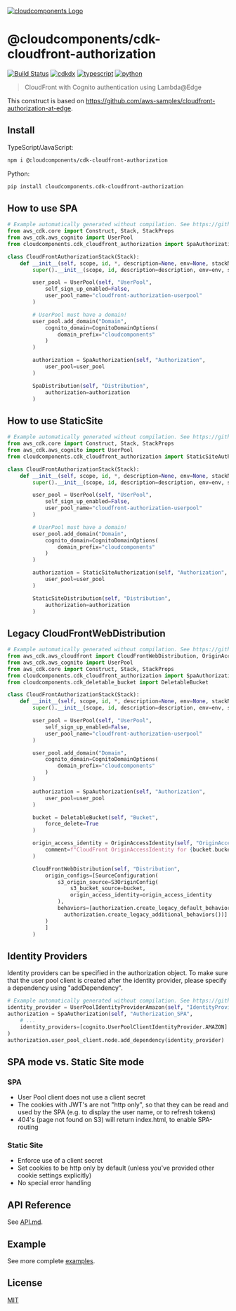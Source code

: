 [![cloudcomponents Logo](https://raw.githubusercontent.com/cloudcomponents/cdk-constructs/master/logo.png)](https://github.com/cloudcomponents/cdk-constructs)

# @cloudcomponents/cdk-cloudfront-authorization

[![Build Status](https://travis-ci.org/cloudcomponents/cdk-constructs.svg?branch=master)](https://travis-ci.org/cloudcomponents/cdk-constructs)
[![cdkdx](https://img.shields.io/badge/buildtool-cdkdx-blue.svg)](https://github.com/hupe1980/cdkdx)
[![typescript](https://img.shields.io/badge/jsii-typescript-blueviolet.svg)](https://www.npmjs.com/package/@cloudcomponents/cdk-cloudfront-authorization)
[![python](https://img.shields.io/badge/jsii-python-blueviolet.svg)](https://pypi.org/project/cloudcomponents.cdk-cloudfront-authorization/)

> CloudFront with Cognito authentication using Lambda@Edge

This construct is based on https://github.com/aws-samples/cloudfront-authorization-at-edge.

## Install

TypeScript/JavaScript:

```bash
npm i @cloudcomponents/cdk-cloudfront-authorization
```

Python:

```bash
pip install cloudcomponents.cdk-cloudfront-authorization
```

## How to use SPA

```python
# Example automatically generated without compilation. See https://github.com/aws/jsii/issues/826
from aws_cdk.core import Construct, Stack, StackProps
from aws_cdk.aws_cognito import UserPool
from cloudcomponents.cdk_cloudfront_authorization import SpaAuthorization, SpaDistribution

class CloudFrontAuthorizationStack(Stack):
    def __init__(self, scope, id, *, description=None, env=None, stackName=None, tags=None, synthesizer=None, terminationProtection=None, analyticsReporting=None):
        super().__init__(scope, id, description=description, env=env, stackName=stackName, tags=tags, synthesizer=synthesizer, terminationProtection=terminationProtection, analyticsReporting=analyticsReporting)

        user_pool = UserPool(self, "UserPool",
            self_sign_up_enabled=False,
            user_pool_name="cloudfront-authorization-userpool"
        )

        # UserPool must have a domain!
        user_pool.add_domain("Domain",
            cognito_domain=CognitoDomainOptions(
                domain_prefix="cloudcomponents"
            )
        )

        authorization = SpaAuthorization(self, "Authorization",
            user_pool=user_pool
        )

        SpaDistribution(self, "Distribution",
            authorization=authorization
        )
```

## How to use StaticSite

```python
# Example automatically generated without compilation. See https://github.com/aws/jsii/issues/826
from aws_cdk.core import Construct, Stack, StackProps
from aws_cdk.aws_cognito import UserPool
from cloudcomponents.cdk_cloudfront_authorization import StaticSiteAuthorization, StaticSiteDistribution

class CloudFrontAuthorizationStack(Stack):
    def __init__(self, scope, id, *, description=None, env=None, stackName=None, tags=None, synthesizer=None, terminationProtection=None, analyticsReporting=None):
        super().__init__(scope, id, description=description, env=env, stackName=stackName, tags=tags, synthesizer=synthesizer, terminationProtection=terminationProtection, analyticsReporting=analyticsReporting)

        user_pool = UserPool(self, "UserPool",
            self_sign_up_enabled=False,
            user_pool_name="cloudfront-authorization-userpool"
        )

        # UserPool must have a domain!
        user_pool.add_domain("Domain",
            cognito_domain=CognitoDomainOptions(
                domain_prefix="cloudcomponents"
            )
        )

        authorization = StaticSiteAuthorization(self, "Authorization",
            user_pool=user_pool
        )

        StaticSiteDistribution(self, "Distribution",
            authorization=authorization
        )
```

## Legacy CloudFrontWebDistribution

```python
# Example automatically generated without compilation. See https://github.com/aws/jsii/issues/826
from aws_cdk.aws_cloudfront import CloudFrontWebDistribution, OriginAccessIdentity
from aws_cdk.aws_cognito import UserPool
from aws_cdk.core import Construct, Stack, StackProps
from cloudcomponents.cdk_cloudfront_authorization import SpaAuthorization
from cloudcomponents.cdk_deletable_bucket import DeletableBucket

class CloudFrontAuthorizationStack(Stack):
    def __init__(self, scope, id, *, description=None, env=None, stackName=None, tags=None, synthesizer=None, terminationProtection=None, analyticsReporting=None):
        super().__init__(scope, id, description=description, env=env, stackName=stackName, tags=tags, synthesizer=synthesizer, terminationProtection=terminationProtection, analyticsReporting=analyticsReporting)

        user_pool = UserPool(self, "UserPool",
            self_sign_up_enabled=False,
            user_pool_name="cloudfront-authorization-userpool"
        )

        user_pool.add_domain("Domain",
            cognito_domain=CognitoDomainOptions(
                domain_prefix="cloudcomponents"
            )
        )

        authorization = SpaAuthorization(self, "Authorization",
            user_pool=user_pool
        )

        bucket = DeletableBucket(self, "Bucket",
            force_delete=True
        )

        origin_access_identity = OriginAccessIdentity(self, "OriginAccessIdentity",
            comment=f"CloudFront OriginAccessIdentity for {bucket.bucketName}"
        )

        CloudFrontWebDistribution(self, "Distribution",
            origin_configs=[SourceConfiguration(
                s3_origin_source=S3OriginConfig(
                    s3_bucket_source=bucket,
                    origin_access_identity=origin_access_identity
                ),
                behaviors=[authorization.create_legacy_default_behavior(), (SpreadElement ...authorization.createLegacyAdditionalBehaviors()
                  authorization.create_legacy_additional_behaviors())]
            )
            ]
        )
```

## Identity Providers

Identity providers can be specified in the authorization object. To make sure that the user pool client is created after the identity provider, please specify a dependency using "addDependency".

```python
# Example automatically generated without compilation. See https://github.com/aws/jsii/issues/826
identity_provider = UserPoolIdentityProviderAmazon(self, "IdentityProvider")
authorization = SpaAuthorization(self, "Authorization_SPA",
    # ...
    identity_providers=[cognito.UserPoolClientIdentityProvider.AMAZON]
)
authorization.user_pool_client.node.add_dependency(identity_provider)
```

## SPA mode vs. Static Site mode

### SPA

* User Pool client does not use a client secret
* The cookies with JWT's are not "http only", so that they can be read and used by the SPA (e.g. to display the user name, or to refresh tokens)
* 404's (page not found on S3) will return index.html, to enable SPA-routing

### Static Site

* Enforce use of a client secret
* Set cookies to be http only by default (unless you've provided other cookie settings explicitly)
* No special error handling

## API Reference

See [API.md](https://github.com/cloudcomponents/cdk-constructs/tree/master/packages/cdk-cloudfront-authorization/API.md).

## Example

See more complete [examples](https://github.com/cloudcomponents/cdk-constructs/tree/master/examples).

## License

[MIT](https://github.com/cloudcomponents/cdk-constructs/tree/master/packages/cdk-cloudfront-authorization/LICENSE)
